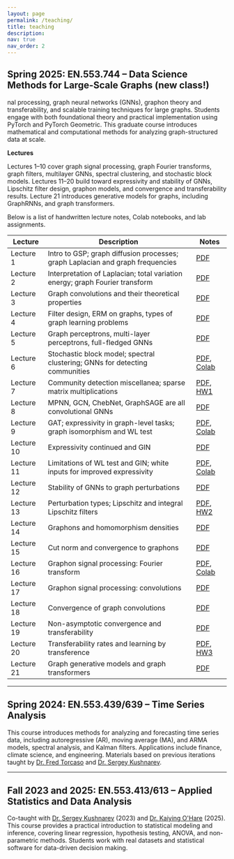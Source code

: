 ```yaml
---
layout: page
permalink: /teaching/
title: teaching
description: 
nav: true
nav_order: 2
---
```


## Spring 2025: EN.553.744 – Data Science Methods for Large-Scale Graphs (new class!)
nal processing, graph neural networks (GNNs), graphon theory and transferability, and scalable training techniques for large graphs. Students engage with both foundational theory and practical implementation using PyTorch and PyTorch Geometric.
This graduate course introduces mathematical and computational methods for analyzing graph-structured data at scale.

**Lectures**  

Lectures 1–10 cover graph signal processing, graph Fourier transforms, graph filters, multilayer GNNs, spectral clustering, and stochastic block models.
Lectures 11–20 build toward expressivity and stability of GNNs, Lipschitz filter design, graphon models, and convergence and transferability results.
Lecture 21 introduces generative models for graphs, including GraphRNNs, and graph transformers.

Below is a list of handwritten lecture notes, Colab notebooks, and lab assignments. 

| Lecture | Description | Notes |
|---------|-------------|-------|
| Lecture 1 | Intro to GSP; graph diffusion processes; graph Laplacian and graph frequencies | [PDF](/assets/teaching/744/Lecture%201.pdf) |
| Lecture 2 | Interpretation of Laplacian; total variation energy; graph Fourier transform | [PDF](/assets/teaching/744/Lecture%202.pdf) |
| Lecture 3 | Graph convolutions and their theoretical properties | [PDF](/assets/teaching/744/Lecture%203.pdf) |
| Lecture 4 | Filter design, ERM on graphs, types of graph learning problems | [PDF](/assets/teaching/744/Lecture%204.pdf) |
| Lecture 5 | Graph perceptrons, multi-layer perceptrons, full-fledged GNNs | [PDF](/assets/teaching/744/Lecture%205.pdf) |
| Lecture 6 | Stochastic block model; spectral clustering; GNNs for detecting communities | [PDF](/assets/teaching/744/Lecture%206.pdf), [Colab](https://colab.research.google.com/drive/1BOci3lgVX9fVwy9SEGTA20oZAh0ib-Xn#scrollTo=a4711Id8GFAq)|
| Lecture 7 | Community detection miscellanea; sparse matrix multiplications | [PDF](/assets/teaching/744/Lecture%207.pdf), [HW1](/assets/teaching/744/EN_553_744_HW1.pdf) |
| Lecture 8 | MPNN, GCN, ChebNet, GraphSAGE are all convolutional GNNs | [PDF](/assets/teaching/744/Lecture%208.pdf) |
| Lecture 9 | GAT; expressivity in graph-level tasks; graph isomorphism and WL test | [PDF](/assets/teaching/744/Lecture%209.pdf), [Colab](https://colab.research.google.com/drive/1YaugbgRDo1nFAl4ZsYC-amKOgp_3-Uhm?usp=sharing)|
| Lecture 10 | Expressivity continued and GIN | [PDF](/assets/teaching/744/Lecture%2010.pdf) |
| Lecture 11 | Limitations of WL test and GIN; white inputs for improved expressivity | [PDF](/assets/teaching/744/Lecture%2011.pdf), [Colab](https://colab.research.google.com/drive/12_CDhE4fh0xuLwbIwediOJPlecrumiAf?usp=sharing) |
| Lecture 12 | Stability of GNNs to graph perturbations | [PDF](/assets/teaching/744/Lecture%2012.pdf) |
| Lecture 13 | Perturbation types; Lipschitz and integral Lipschitz filters | [PDF](/assets/teaching/744/Lecture%2013.pdf), [HW2](/assets/teaching/744/EN_553_744_HW2.pdf) |
| Lecture 14 | Graphons and homomorphism densities | [PDF](/assets/teaching/744/Lecture%2014.pdf) |
| Lecture 15 | Cut norm and convergence to graphons | [PDF](/assets/teaching/744/Lecture%2015.pdf) |
| Lecture 16 | Graphon signal processing: Fourier transform | [PDF](/assets/teaching/744/Lecture%2016.pdf), [Colab](https://colab.research.google.com/drive/10DCmAealM8huWhMFVCzN2tjZUNKgSubY?usp=sharing) |
| Lecture 17 | Graphon signal processing: convolutions | [PDF](/assets/teaching/744/Lecture%2017.pdf) |
| Lecture 18 | Convergence of graph convolutions | [PDF](/assets/teaching/744/Lecture%2018.pdf) |
| Lecture 19 | Non-asymptotic convergence and transferability | [PDF](/assets/teaching/744/Lecture%2019.pdf) |
| Lecture 20 | Transferability rates and learning by transference | [PDF](/assets/teaching/744/Lecture%2020.pdf), [HW3](/assets/teaching/744/EN_553_744_HW3.pdf) |
| Lecture 21 | Graph generative models and graph transformers | [PDF](/assets/teaching/744/Lecture%2021.pdf) |

---

## Spring 2024: EN.553.439/639 – Time Series Analysis

This course introduces methods for analyzing and forecasting time series data, including autoregressive (AR), moving average (MA), and ARMA models, spectral analysis, and Kalman filters. Applications include finance, climate science, and engineering. Materials based on previous iterations taught by [Dr. Fred Torcaso](https://engineering.jhu.edu/faculty/federico-torcaso/) and [Dr. Sergey Kushnarev](https://www.linkedin.com/in/sergey-kushnarev-94460511).

---

## Fall 2023 and 2025: EN.553.413/613 – Applied Statistics and Data Analysis

Co-taught with [Dr. Sergey Kushnarev](https://www.linkedin.com/in/sergey-kushnarev-94460511) (2023) and [Dr. Kaiying O'Hare](https://sites.google.com/view/kaiying-xie) (2025). This course provides a practical introduction to statistical modeling and inference, covering linear regression, hypothesis testing, ANOVA, and non-parametric methods. Students work with real datasets and statistical software for data-driven decision making.